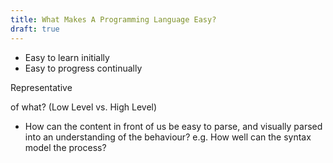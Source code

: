 ```yaml
---
title: What Makes A Programming Language Easy?
draft: true
---
```


- Easy to learn initially
- Easy to progress continually

Representative 

of what? (Low Level vs. High Level)
- How can the content in front of us be easy to parse, and visually parsed into an understanding of the behaviour? e.g. How well can the syntax model the process?
